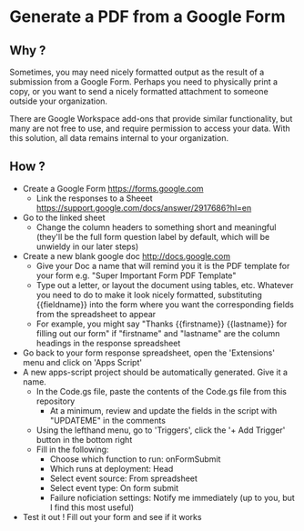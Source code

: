 # Generate a PDF from a Google Form

## Why ?
Sometimes, you may need nicely formatted output as the result of a submission from a Google Form. Perhaps you need to physically print a copy, or you want to send a nicely formatted attachment to someone outside your organization.

There are Google Workspace add-ons that provide similar functionality, but many are not free to use, and require permission to access your data. With this solution, all data remains internal to your organization.

## How ?

* Create a Google Form https://forms.google.com
    * Link the responses to a Sheeet https://support.google.com/docs/answer/2917686?hl=en
* Go to the linked sheet
    * Change the column headers to something short and meaningful (they'll be the full form question label by default, which will be unwieldy in our later steps)
* Create a new blank google doc http://docs.google.com
    * Give your Doc a name that will remind you it is the PDF template for your form e.g. "Super Important Form PDF Template"
    * Type out a letter, or layout the document using tables, etc. Whatever you need to do to make it look nicely formatted, substituting {{fieldname}} into the form where you want the corresponding fields from the spreadsheet to appear
    * For example, you might say "Thanks {{firstname}} {{lastname}} for filling out our form" if "firstname" and "lastname" are the column headings in the response spreadsheet
* Go back to your form response spreadsheet, open the 'Extensions' menu and click on 'Apps Script'
* A new apps-script project should be automatically generated. Give it a name.
    * In the Code.gs file, paste the contents of the Code.gs file from this repository
        * At a minimum, review and update the fields in the script with "UPDATEME" in the comments
    * Using the lefthand menu, go to 'Triggers', click the '+ Add Trigger' button in the bottom right
    * Fill in the following:
        * Choose which function to run: onFormSubmit
        * Which runs at deployment: Head
        * Select event source: From spreadsheet
        * Select event type: On form submit
        * Failure noficiation settings: Notify me immediately (up to you, but I find this most useful)
* Test it out ! Fill out your form and see if it works
